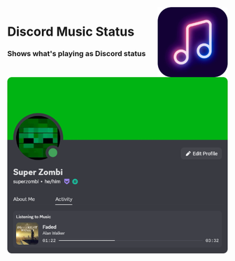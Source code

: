 <img src="github/images/logo.png" width="160px" align="right">

# Discord Music Status
### Shows what's playing as Discord status

<img src="github/images/example.png" width="600px">
